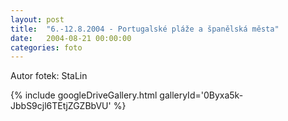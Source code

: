 ```yaml
---
layout: post
title:  "6.-12.8.2004 - Portugalské pláže a španělská města"
date:   2004-08-21 00:00:00
categories: foto
---
```


Autor fotek: StaLin

{% include googleDriveGallery.html galleryId='0Byxa5k-JbbS9cjl6TEtjZGZBbVU' %}
